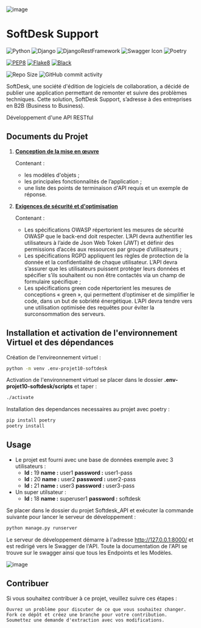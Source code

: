 ![image](./docs/images/SoftDesk_banniere.png)
# SoftDesk Support

![Python](https://img.shields.io/badge/python-3.11.x-green.svg)
![Django](https://img.shields.io/badge/django-5.0.3-green.svg)
![DjangoRestFramework](https://img.shields.io/badge/djangoRestFramework-3.12.4-green.svg)
![Swagger Icon](https://img.shields.io/badge/swagger_DRF-1.21.7-green.svg)
![Poetry](https://img.shields.io/badge/Poetry-1.8.2-green.svg)

[![PEP8](https://img.shields.io/badge/code%20style-pep8-orange.svg)](https://www.python.org/dev/peps/pep-0008/)
[![Flake8](https://img.shields.io/badge/flake8-checked-blueviolet)](https://flake8.pycqa.org/en/latest/)
[![Black](https://img.shields.io/badge/code%20style-black-000000.svg)](https://github.com/psf/black)

![Repo Size](https://img.shields.io/github/repo-size/geo1310/projet_10_SoftDesk)
![GitHub commit activity](https://img.shields.io/github/commit-activity/m/geo1310/projet_10_SoftDesk)

SoftDesk, une société d'édition de logiciels de collaboration, a décidé de publier une application permettant de remonter et suivre des problèmes techniques. Cette solution, SoftDesk Support, s’adresse à des entreprises en B2B (Business to Business). 

Développement d'une API RESTful

## Documents du Projet


1. __[Conception de la mise en œuvre](docs/Softdesk+-+Conception+de+la+mise+en+œuvre.pdf)__

    Contenant :
    * les modèles d'objets ; 
    * les principales fonctionnalités de l’application ; 
    * une liste des points de terminaison d'API requis et un exemple de réponse. 

2. __[Exigences de sécurité et d'optimisation](docs/Softdesk+-+Exigences+de+sécurité+et+d'optimisation.pdf)__

    Contenant :
    * Les spécifications OWASP répertorient les mesures de sécurité OWASP que le back-end doit respecter. L’API devra authentifier les utilisateurs à l’aide de Json Web Token (JWT) et définir des permissions d’accès aux ressources par groupe d’utilisateurs ;
    * Les spécifications RGPD appliquent les règles de protection de la donnée et la confidentialité de chaque utilisateur. L’API devra s’assurer que les utilisateurs puissent protéger leurs données et spécifier s’ils souhaitent ou non être contactés via un champ de formulaire spécifique ;
    * Les spécifications green code répertorient les mesures de conceptions « green », qui permettent d’optimiser et de simplifier le code, dans un but de sobriété énergétique. L’API devra tendre vers une utilisation optimisée des requêtes pour éviter la surconsommation des serveurs.


## Installation et activation de l'environnement Virtuel et des dépendances
Création de l'envireonnement virtuel : 
```bash
python -m venv .env-projet10-softdesk
```
Activation de l'environnement virtuel se placer dans le dossier **.env-projet10-softdesk/scripts** et taper : 
```bash
./activate
```
Installation des dependances necessaires au projet avec poetry : 
```bash
pip install poetry
poetry install

```
## Usage

* Le projet est fourni avec une base de données exemple avec 3 utilisateurs :
    * __Id :__ 19 __name :__ user1 __password :__ user1-pass
    * __Id :__ 20 __name :__ user2 __password :__ user2-pass
    * __Id :__ 21 __name :__ user3 __password :__ user3-pass
* Un super utilsateur : 
    *  __Id :__ 18 __name :__ superuser1 __password :__ softdesk

Se placer dans le dossier du projet Softdesk_API et exécuter la commande suivante pour lancer le serveur de développement :

```bash
python manage.py runserver
```
Le serveur de développement démarre à l'adresse http://127.0.0.1:8000/ et est redirigé vers le Swagger de l'API.
Toute la documentation de l'API se trouve sur le swagger ainsi que tous les Endpoints et les Modèles.

![image](./docs/images/API_SoftDesk_Support_Swagger.png)

## Contribuer

Si vous souhaitez contribuer à ce projet, veuillez suivre ces étapes :

    Ouvrez un problème pour discuter de ce que vous souhaitez changer.
    Fork ce dépôt et créez une branche pour votre contribution.
    Soumettez une demande d'extraction avec vos modifications.
